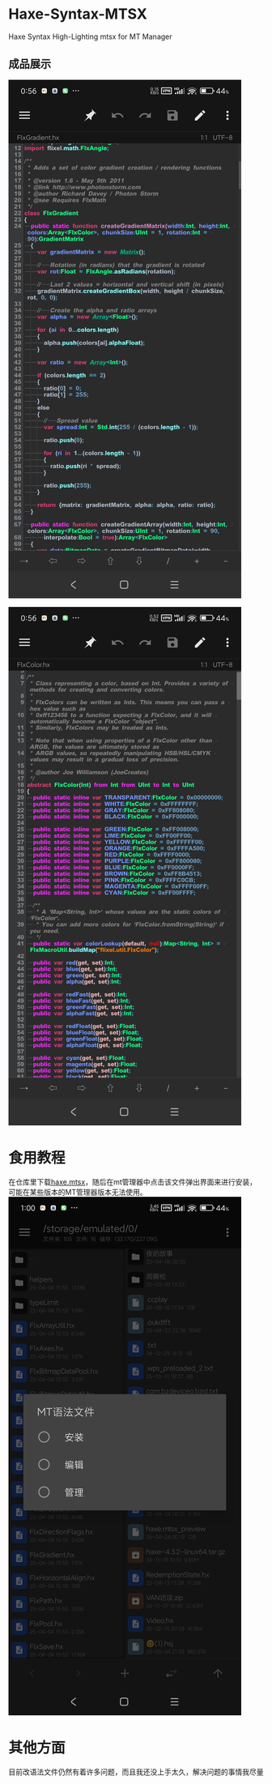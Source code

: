# Haxe-Syntax-MTSX
Haxe Syntax High-Lighting mtsx for MT Manager
## 成品展示

![image](https://raw.githubusercontent.com/VapireMox/Haxe-Syntax-MTSX/refs/heads/main/screenshots/Screenshot_2025-04-24-00-56-11-662_bin.mt.plus.canary.jpg)

![Sb](https://raw.githubusercontent.com/VapireMox/Haxe-Syntax-MTSX/refs/heads/main/screenshots/Screenshot_2025-04-24-00-56-18-270_bin.mt.plus.canary.jpg)

# 食用教程

在仓库里下载[<ins>haxe.mtsx</ins>](https://github.com/VapireMox/Haxe-Syntax-MTSX/releases/download/0.0.2/haxe.mtsx)，随后在mt管理器中点击该文件弹出界面来进行安装，可能在某些版本的MT管理器版本无法使用。
![sb](https://raw.githubusercontent.com/VapireMox/Haxe-Syntax-MTSX/refs/heads/main/screenshots/Screenshot_2025-04-24-01-00-14-577_bin.mt.plus.canary.jpg)

# 其他方面

目前改语法文件仍然有着许多问题，而且我还没上手太久，解决问题的事情我尽量
